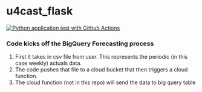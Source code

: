 # u4cast_flask
[![Python application test with Github Actions](https://github.com/Rev-Analytics/u4cast_flask/actions/workflows/testing_ci.yml/badge.svg)](https://github.com/Rev-Analytics/u4cast_flask/actions/workflows/testing_ci.yml)


### Code kicks off the BigQuery Forecasting process<br>

1. First it takes in csv file from user. This represents the periodic (in this case weekly) actuals data.
2. The code pushes that file to a cloud bucket that then triggers a cloud function. 
3. The cloud function (not in this repo) will send the data to big query table

